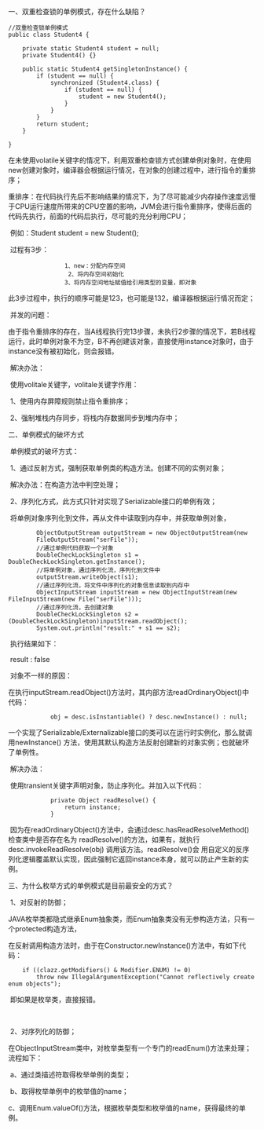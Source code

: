 一、双重检查锁的单例模式，存在什么缺陷？

```
//双重检查锁单例模式
public class Student4 {

	private static Student4 student = null;
	private Student4() {}
	
	public static Student4 getSingletonInstance() {
		if (student == null) {			
			synchronized (Student4.class) {
				if (student == null) {
					student = new Student4();								
				}
			}
		}
		return student;
	}

}
```

​		在未使用volatile关键字的情况下，利用双重检查锁方式创建单例对象时，在使用new创建对象时，编译器会根据运行情况，在对象的创建过程中，进行指令的重排序；

​       重排序：在代码执行先后不影响结果的情况下，为了尽可能减少内存操作速度远慢于CPU运行速度所带来的CPU空置的影响，JVM会进行指令重排序，使得后面的代码先执行，前面的代码后执行，尽可能的充分利用CPU；

​	   例如：Student student = new Student();

​		过程有3步：

 					1、new：分配内存空间
					 2、将内存空间初始化
				 	3、将内存空间地址赋值给引用类型的变量，即对象

​		此3步过程中，执行的顺序可能是123，也可能是132，编译器根据运行情况而定；		

​		并发的问题：

​					由于指令重排序的存在，当A线程执行完13步骤，未执行2步骤的情况下，若B线程运行，此时单例对象不为空，B不再创建该对象，直接使用instance对象时，由于instance没有被初始化，则会报错。

​	   解决办法：

​		使用volitale关键字，volitale关键字作用：

​				1、使用内存屏障规则禁止指令重排序；

​				2、强制堆栈内存同步，将栈内存数据同步到堆内存中；



二、单例模式的破坏方式

​		单例模式的破坏方式：

​				1、通过反射方式，强制获取单例类的构造方法。创建不同的实例对象；

​					  解决办法：在构造方法中判空处理；



​				2、序列化方式，此方式只针对实现了Serializable接口的单例有效；

​					  将单例对象序列化到文件，再从文件中读取到内存中，并获取单例对象，

```
        ObjectOutputStream outputStream = new ObjectOutputStream(new
        FileOutputStream("serFile"));
        //通过单例代码获取一个对象
        DoubleCheckLockSingleton s1 = DoubleCheckLockSingleton.getInstance();
        //将单例对象，通过序列化流，序列化到文件中
        outputStream.writeObject(s1);
        //通过序列化流，将文件中序列化的对象信息读取到内存中
        ObjectInputStream inputStream = new ObjectInputStream(new FileInputStream(new File("serFile")));
        //通过序列化流，去创建对象
        DoubleCheckLockSingleton s2 = (DoubleCheckLockSingleton)inputStream.readObject();
        System.out.println("result:" + s1 == s2);
```

​					执行结果如下：

​							result : false

​					对象不一样的原因：

​							在执行inputStream.readObject()方法时，其内部方法readOrdinaryObject()中代码：

```
			obj = desc.isInstantiable() ? desc.newInstance() : null;
```

​							一个实现了Serializable/Externalizable接口的类可以在运行时实例化，那么就调用newInstance()							方法，使用其默认构造方法反射创建新的对象实例；也就破坏了单例性。

​					解决办法：

​							使用transient关键字声明对象，防止序列化。并加入以下代码：

```
            private Object readResolve() {
            	return instance;
            }
```

​					因为在readOrdinaryObject()方法中，会通过desc.hasReadResolveMethod() 检查类中是否存在名为					readResolve()的方法，如果有，就执行desc.invokeReadResolve(obj) 调用该方法。readResolve()会					用自定义的反序列化逻辑覆盖默认实现，因此强制它返回instance本身，就可以防止产生新的实例。



三、为什么枚举方式的单例模式是目前最安全的方式？

​		1、对反射的防御；

​			 JAVA枚举类都隐式继承Enum抽象类，而Enum抽象类没有无参构造方法，只有一个protected构造方法，

​			在反射调用构造方法时，由于在Constructor.newInstance()方法中，有如下代码：

```
    if ((clazz.getModifiers() & Modifier.ENUM) != 0)
        throw new IllegalArgumentException("Cannot reflectively create enum objects");
```

​			即如果是枚举类，直接报错。

​		

​		2、对序列化的防御；

​				在ObjectInputStream类中，对枚举类型有一个专门的readEnum()方法来处理；流程如下：

​						a、通过类描述符取得枚举单例的类型；

​						b、取得枚举单例中的枚举值的name；

​						c、调用Enum.valueOf()方法，根据枚举类型和枚举值的name，获得最终的单例。

